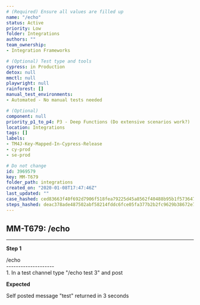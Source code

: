 ```yaml
---
# (Required) Ensure all values are filled up
name: "/echo"
status: Active
priority: Low
folder: Integrations
authors: ""
team_ownership: 
- Integration Frameworks

# (Optional) Test type and tools
cypress: in Production
detox: null
mmctl: null
playwright: null
rainforest: []
manual_test_environments: 
- Automated - No manual tests needed

# (Optional)
component: null
priority_p1_to_p4: P3 - Deep Functions (Do extensive scenarios work?)
location: Integrations
tags: []
labels: 
- TM4J-Key-Mapped-In-Cypress-Release
- cy-prod
- se-prod

# Do not change
id: 3969579
key: MM-T679
folder_path: integrations
created_on: "2020-01-08T17:47:46Z"
last_updated: ""
case_hashed: ced83663f40f692d7906f518fea79225d45a8562f40488b95b1f5736473a4c237595975fefd29185c7a4448c86859590
steps_hashed: deac378ade487502abf58214fddc6fce05fa377b2b2fc9629b38672e7ca5365ec802dc094d6c656bd4f67097caf67f31
---
```


## MM-T679: /echo

---

**Step 1**

/echo\
\--------------------\
1\. In a test channel type "/echo test 3" and post

**Expected**

Self posted message "test" returned in 3 seconds
